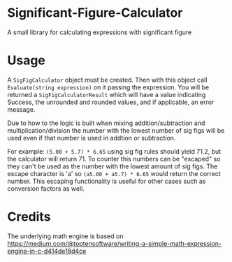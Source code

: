 # Significant-Figure-Calculator
 A small library for calculating expressions with significant figure

# Usage
A `SigFigCalculator` object must be created.  Then with this object call `Evaluate(string expression)` on it passing the expression.  You will be returned a `SigFigCalculatorResult` which will have a value indicating Success, the unrounded and rounded values, and if applicable, an error message.

Due to how to the logic is built when mixing addition/subtraction and multiplication/division the number with the lowest number of sig figs will be used even if that number is used in addtion or subtraction.

For example: `(5.00 + 5.7) * 6.65` using sig fig rules should yield 71.2, but the calculator will return 71.  To counter this numbers can be "escaped" so they can't be used as the number with the lowest amount of sig figs.  The escape character is 'a' so `(a5.00 + a5.7) * 6.65` would return the correct number.  This escaping functionality is useful for other cases such as conversion factors as well.

# Credits
The underlying math engine is based on https://medium.com/@toptensoftware/writing-a-simple-math-expression-engine-in-c-d414de18d4ce
